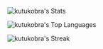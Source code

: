 ![kutukobra's Stats](https://github-readme-stats.vercel.app/api?username=kutukobra&theme=onedark&show_icons=true&hide_border=false&count_private=true)

![kutukobra's Top Languages](https://github-readme-stats.vercel.app/api/top-langs/?username=kutukobra&theme=onedark&show_icons=true&hide_border=false&layout=compact)

![kutukobra's Streak](https://github-readme-streak-stats.herokuapp.com/?user=kutukobra&theme=onedark&hide_border=false)
